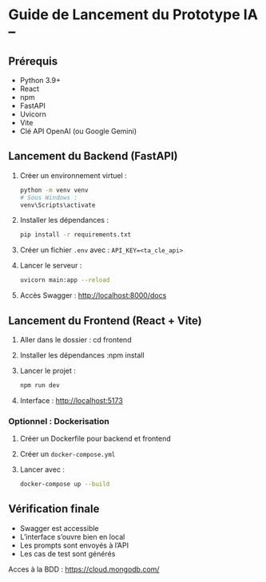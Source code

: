 # Guide de Lancement du Prototype IA –

## Prérequis

- Python 3.9+
- React
- npm
- FastAPI
- Uvicorn
- Vite
- Clé API OpenAI (ou Google Gemini)

## Lancement du Backend (FastAPI)

1. Créer un environnement virtuel :

   ```bash
   python -m venv venv
   # Sous Windows :
   venv\Scripts\activate
   ```

2. Installer les dépendances :

   ```bash
   pip install -r requirements.txt
   ```

3. Créer un fichier `.env` avec :
    ```API_KEY=<ta_cle_api>```

4. Lancer le serveur :

    ```bash
    uvicorn main:app --reload
    ```

5. Accès Swagger : <http://localhost:8000/docs>

## Lancement du Frontend (React + Vite)

1. Aller dans le dossier : cd frontend

2. Installer les dépendances :npm install

3. Lancer le projet :

    ```bash
    npm run dev
    ```

4. Interface : <http://localhost:5173>

### Optionnel : Dockerisation

1. Créer un Dockerfile pour backend et frontend

2. Créer un `docker-compose.yml`

3. Lancer avec :

    ```bash
    docker-compose up --build
    ```

## Vérification finale

- Swagger est accessible
- L’interface s’ouvre bien en local
- Les prompts sont envoyés à l’API
- Les cas de test sont générés

Acces à la BDD :  <https://cloud.mongodb.com/>
